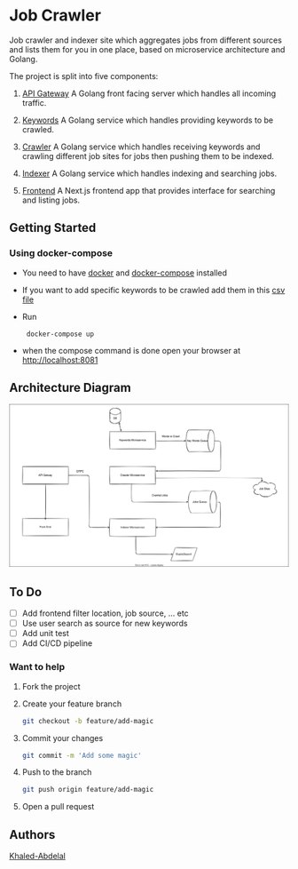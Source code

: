 # Job Crawler

Job crawler and indexer site which aggregates jobs from different sources and lists them for you in one place, based on microservice architecture and Golang.

The project is split into five components:

1. [API Gateway](./api) A Golang front facing server which handles all incoming traffic.

2. [Keywords](./keywords/) A Golang service which handles providing keywords to be crawled.

3. [Crawler](./crawler/) A Golang service which handles receiving keywords and crawling different job sites for jobs then pushing them to be indexed.

4. [Indexer](./indexer/) A Golang service which handles indexing and searching jobs.

5. [Frontend](./frontend/) A Next.js frontend app that provides interface for searching and listing jobs.

## Getting Started

### Using docker-compose

- You need to have [docker](https://www.docker.com/) and [docker-compose](https://docs.docker.com/compose/) installed
  
- If you want to add specific keywords to be crawled add them in this [csv file](./keywords/data/seedKeyWords.csv)
  
- Run

  ```shell
   docker-compose up
   ```

- when the compose command is done open your browser at <http://localhost:8081>

## Architecture Diagram

![Architecture](./architecture.svg)

## To Do

- [ ] Add frontend filter location, job source, ... etc
- [ ] Use user search as source for new keywords
- [ ] Add unit test
- [ ] Add CI/CD pipeline  

### Want to help

1. Fork the project
2. Create your feature branch

    ```sh
    git checkout -b feature/add-magic
    ```

3. Commit your changes

    ```sh
    git commit -m 'Add some magic'
    ```

4. Push to the branch

    ```sh
    git push origin feature/add-magic
    ```

5. Open a pull request

## Authors

[Khaled-Abdelal](https://www.linkedin.com/in/khaled-abdelal-a73b3a125/)
